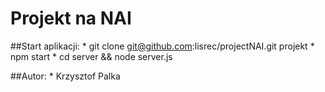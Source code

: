 # Projekt na NAI

##Start aplikacji:
	* git clone git@github.com:lisrec/projectNAI.git projekt
	* npm start
	* cd server && node server.js

##Autor:
	* Krzysztof Palka
